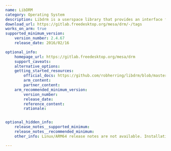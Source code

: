 ```yaml
---
name: LibDRM
category: Operating System
description: Libdrm is a userspace library that provides an interface for interacting with the Direct Rendering Manager (DRM) kernel subsystem in Linux. It facilitates efficient communication between applications and the graphics hardware, enabling high-performance rendering and display management.
download_url: https://gitlab.freedesktop.org/mesa/drm/-/tags
works_on_arm: true
supported_minimum_version:
    version_number: 2.4.67
    release_date: 2016/02/16

optional_info:
    homepage_url: https://gitlab.freedesktop.org/mesa/drm
    support_caveats:
    alternative_options:
    getting_started_resources:
        official_docs: https://github.com/robherring/libdrm/blob/master/README
        arm_content:
        partner_content:
    arm_recommended_minimum_version:
        version_number:
        release_date:
        reference_content:
        rationale:


optional_hidden_info:
    release_notes__supported_minimum:
    release_notes__recommended_minimum:
    other_info: Linux/ARM64 release notes are not available. Installation and testing are done using "apt-get install libdrm-dev". Kindly [refer](https://launchpad.net/ubuntu/+source/libdrm). The minimum version of libdrm v2.4.67 corresponds to ubuntu:14.04 and v2.4.113 to ubuntu:22.04.

---
```

